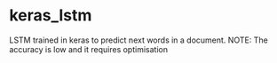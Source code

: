 # keras_lstm

LSTM trained in keras to predict next words in a document. 
NOTE: The accuracy is low and it requires optimisation
